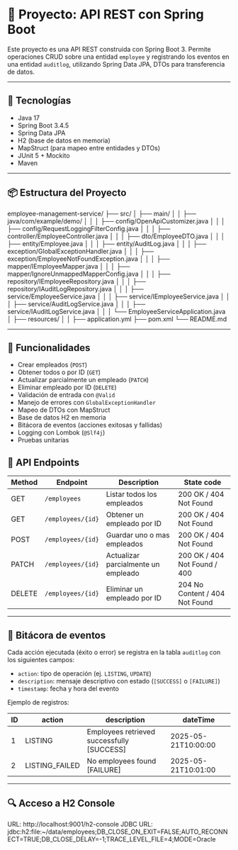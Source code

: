 # 📘 Proyecto: API REST con Spring Boot

Este proyecto es una API REST construida con Spring Boot 3. Permite operaciones CRUD sobre una entidad `employee` y registrando los eventos en una entidad `auditlog`, utilizando Spring Data JPA, DTOs para transferencia de datos.

---

## 🧱 Tecnologías

- Java 17
- Spring Boot 3.4.5
- Spring Data JPA
- H2 (base de datos en memoria)
- MapStruct (para mapeo entre entidades y DTOs)
- JUnit 5 + Mockito
- Maven

---

## 📦 Estructura del Proyecto

employee-management-service/
├── src/
│   ├── main/
│   │   ├── java/com/example/demo/
│   │   │   ├── config/OpenApiCustomizer.java
│   │   │   ├── config/RequestLoggingFilterConfig.java
│   │   │   ├── controller/EmployeeController.java
│   │   │   ├── dto/EmployeeDTO.java
│   │   │   ├── entity/Employee.java
│   │   │   ├── entity/AuditLog.java
│   │   │   ├── exception/GlobalExceptionHandler.java
│   │   │   ├── exception/EmployeeNotFoundException.java
│   │   │   ├── mapper/IEmployeeMapper.java
│   │   │   ├── mapper/IgnoreUnmappedMapperConfig.java
│   │   │   ├── repository/IEmployeeRepository.java
│   │   │   ├── repository/IAuditLogRepository.java
│   │   │   ├── service/EmployeeService.java
│   │   │   ├── service/IEmployeeService.java
│   │   │   ├── service/AuditLogService.java
│   │   │   ├── service/IAuditLogService.java
│   │   │   └── EmployeeServiceApplication.java
│   ├── resources/
│   │   ├── application.yml
├── pom.xml
└── README.md

---

## 🚀 Funcionalidades

- Crear empleados (`POST`)
- Obtener todos o por ID (`GET`)
- Actualizar parcialmente un empleado (`PATCH`)
- Eliminar empleado por ID (`DELETE`)
- Validación de entrada con `@Valid`
- Manejo de errores con `GlobalExceptionHandler`
- Mapeo de DTOs con MapStruct
- Base de datos H2 en memoria
- Bitácora de eventos (acciones exitosas y fallidas)
- Logging con Lombok (`@Slf4j`)
- Pruebas unitarias

## 📂 API Endpoints

| Method | Endpoint             | Description                                  | State code                    |
|--------|----------------------|----------------------------------------------|-------------------------------|
| GET    | `/employees`      | Listar todos los empleados                   | 200 OK / 404 Not Found        |
| GET    | `/employees/{id}`| Obtener un empleado por ID                   | 200 OK / 404 Not Found        |
| POST   | `/employees/{id}`| Guardar uno o mas empleados                  | 200 OK / 404 Not Found        |
| PATCH  | `/employees/{id}`| Actualizar parcialmente un empleado          | 200 OK / 404 Not Found / 400  |
| DELETE | `/employees/{id}`| Eliminar un empleado por ID                  | 204 No Content / 404 Not Found|

---

## 📘 Bitácora de eventos

Cada acción ejecutada (éxito o error) se registra en la tabla `auditlog` con los siguientes campos:

- `action`: tipo de operación (ej. `LISTING`, `UPDATE`)
- `description`: mensaje descriptivo con estado (`[SUCCESS]` o `[FAILURE]`)
- `timestamp`: fecha y hora del evento

Ejemplo de registros:

| ID | action 		  | description                         	   | dateTime            |
|----|----------------|--------------------------------------------|---------------------|
| 1  | LISTING 		  | Employees retrieved successfully [SUCCESS] | 2025-05-21T10:00:00 |
| 2  | LISTING_FAILED | No employees found [FAILURE]        	   | 2025-05-21T10:01:00 |

---

## 🔍 Acceso a H2 Console

URL: http://localhost:9001/h2-console
JDBC URL: jdbc:h2:file:~/data/employees;DB_CLOSE_ON_EXIT=FALSE;AUTO_RECONNECT=TRUE;DB_CLOSE_DELAY=-1;TRACE_LEVEL_FILE=4;MODE=Oracle

